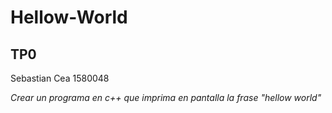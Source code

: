 # Hellow-World
## TP0

Sebastian Cea
1580048

_Crear un programa en c++ que imprima en pantalla la frase "hellow world"_

